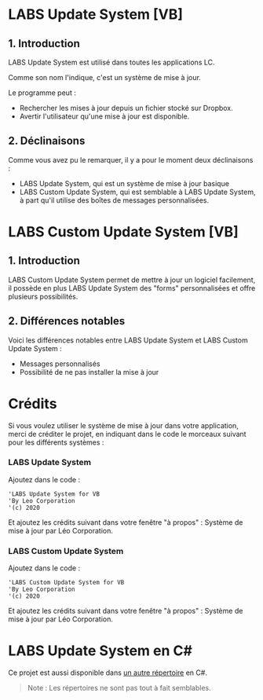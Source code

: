 # LABS Update System [VB]
## 1. Introduction
LABS Update System est utilisé dans toutes les applications LC.

Comme son nom l'indique, c'est un système de mise à jour.

Le programme peut :
* Rechercher les mises à jour depuis un fichier stocké sur Dropbox.
* Avertir l'utilisateur qu'une mise à jour est disponible.
## 2. Déclinaisons
Comme vous avez pu le remarquer, il y a pour le moment deux déclinaisons :
* LABS Update System, qui est un système de mise à jour basique
* LABS Custom Update System, qui est semblable à LABS Update System, à part qu'il utilise des boîtes de messages personnalisées.

# LABS Custom Update System [VB]
## 1. Introduction
LABS Custom Update System permet de mettre à jour un logiciel facilement, il possède en plus LABS Update System des "forms" personnalisées et offre plusieurs possibilités.

## 2. Différences notables
Voici les différences notables entre LABS Update System et LABS Custom Update System :
* Messages personnalisés
* Possibilité de ne pas installer la mise à jour

# Crédits
Si vous voulez utiliser le système de mise à jour dans votre application, merci de créditer le projet, en indiquant dans le code le morceaux suivant pour les différents systèmes :
### LABS Update System
Ajoutez dans le code :

```
'LABS Update System for VB
'By Leo Corporation
'(c) 2020
```
Et ajoutez les crédits suivant dans votre fenêtre "à propos" :
Système de mise à jour par Léo Corporation.

### LABS Custom Update System
Ajoutez dans le code :

```
'LABS Custom Update System for VB
'By Leo Corporation
'(c) 2020
```
Et ajoutez les crédits suivant dans votre fenêtre "à propos" :
Système de mise à jour par Léo Corporation.

# LABS Update System en C#
Ce projet est aussi disponible dans [un autre répertoire](https://github.com/Leo-Corporation/LABS-Update-System-CS-) en C#.
> Note : Les répertoires ne sont pas tout à fait semblables.
